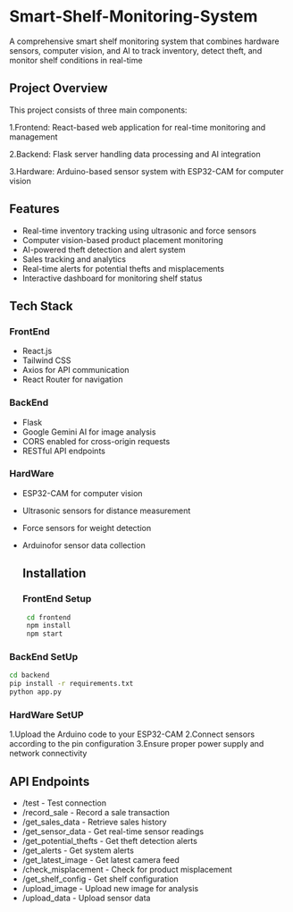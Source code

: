 # Smart-Shelf-Monitoring-System
A comprehensive smart shelf monitoring system that combines hardware sensors, computer vision, and AI to track inventory, detect theft, and monitor shelf conditions in real-time

## Project Overview
This project consists of three main components:

1.Frontend: React-based web application for real-time monitoring and management

2.Backend: Flask server handling data processing and AI integration

3.Hardware: Arduino-based sensor system with ESP32-CAM for computer vision

## Features

- Real-time inventory tracking using ultrasonic and force sensors
- Computer vision-based product placement monitoring  
- AI-powered theft detection and alert system  
- Sales tracking and analytics  
- Real-time alerts for potential thefts and misplacements  
- Interactive dashboard for monitoring shelf status  

## Tech Stack

### FrontEnd

- React.js
- Tailwind CSS
- Axios for API communication
- React Router for navigation

### BackEnd

- Flask
- Google Gemini AI for image analysis
- CORS enabled for cross-origin requests
- RESTful API endpoints

### HardWare

- ESP32-CAM for computer vision
- Ultrasonic sensors for distance measurement
- Force sensors for weight detection
- Arduinofor sensor data collection

  ## Installation

  ### FrontEnd Setup

  ```bash
   cd frontend
   npm install
   npm start

### BackEnd SetUp

  ```bash
  cd backend
  pip install -r requirements.txt
  python app.py

```
### HardWare SetUP

1.Upload the Arduino code to your ESP32-CAM
2.Connect sensors according to the pin configuration
3.Ensure proper power supply and network connectivity

## API Endpoints

- /test - Test connection
- /record_sale - Record a sale transaction
- /get_sales_data - Retrieve sales history
- /get_sensor_data - Get real-time sensor readings
- /get_potential_thefts - Get theft detection alerts
- /get_alerts - Get system alerts
- /get_latest_image - Get latest camera feed
- /check_misplacement - Check for product misplacement
- /get_shelf_config - Get shelf configuration
- /upload_image - Upload new image for analysis
- /upload_data - Upload sensor data



